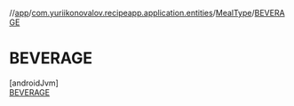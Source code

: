 //[app](../../../../index.md)/[com.yuriikonovalov.recipeapp.application.entities](../../index.md)/[MealType](../index.md)/[BEVERAGE](index.md)

# BEVERAGE

[androidJvm]\
[BEVERAGE](index.md)
